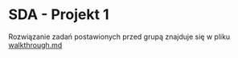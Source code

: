 # SDA - Projekt 1

Rozwiązanie zadań postawionych przed grupą znajduje się w pliku [walkthrough.md](walkthrough.md)